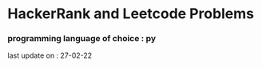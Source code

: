 # HackerRank and Leetcode Problems 

### programming language of choice : py 

last update on : 27-02-22
